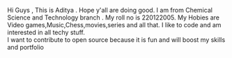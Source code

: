 Hi Guys , This is Aditya . Hope y'all are doing good.
I am from Chemical Science and Technology branch . My roll no is 220122005.
My Hobies are Video games,Music,Chess,movies,series and all that.
I like to code and am interested in all techy stuff.  
I want to contribute to open source because it is fun and will boost my skills and portfolio
